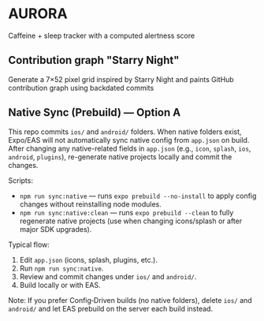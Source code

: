 # AURORA

Caffeine + sleep tracker with a computed alertness score

## Contribution graph "Starry Night" 

Generate a 7×52 pixel grid inspired by Starry Night and paints GitHub contribution graph using backdated commits

## Native Sync (Prebuild) — Option A

This repo commits `ios/` and `android/` folders. When native folders exist, Expo/EAS will not automatically sync native config from `app.json` on build. After changing any native-related fields in `app.json` (e.g., `icon`, `splash`, `ios`, `android`, `plugins`), re-generate native projects locally and commit the changes.

Scripts:

- `npm run sync:native` — runs `expo prebuild --no-install` to apply config changes without reinstalling node modules.
- `npm run sync:native:clean` — runs `expo prebuild --clean` to fully regenerate native projects (use when changing icons/splash or after major SDK upgrades).

Typical flow:

1. Edit `app.json` (icons, splash, plugins, etc.).
2. Run `npm run sync:native`.
3. Review and commit changes under `ios/` and `android/`.
4. Build locally or with EAS.

Note: If you prefer Config‑Driven builds (no native folders), delete `ios/` and `android/` and let EAS prebuild on the server each build instead.
